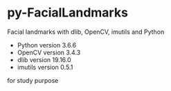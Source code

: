# py-FacialLandmarks
Facial landmarks with dlib, OpenCV, imutils and Python

* Python version 3.6.6 
* OpenCV version 3.4.3
* dlib version 19.16.0
* imutils version 0.5.1

for study purpose